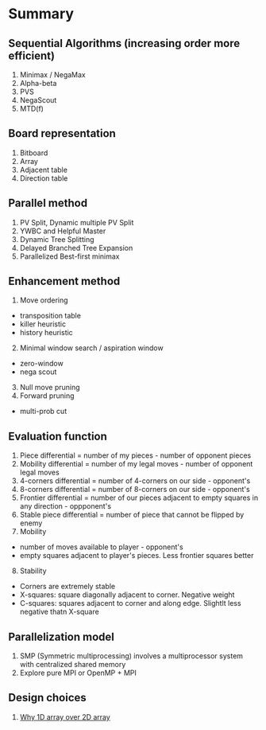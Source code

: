 # Summary

## Sequential Algorithms (increasing order more efficient)

1. Minimax / NegaMax
2. Alpha-beta
3. PVS
4. NegaScout
5. MTD(f)

## Board representation
1. Bitboard
2. Array
3. Adjacent table
4. Direction table

## Parallel method
1. PV Split, Dynamic multiple PV Split
2. YWBC and Helpful Master
3. Dynamic Tree Splitting
4. Delayed Branched Tree Expansion
5. Parallelized Best-first minimax

## Enhancement method
1. Move ordering
 - transposition table
 - killer heuristic
 - history heuristic
2. Minimal window search / aspiration window
 - zero-window
 - nega scout
3. Null move pruning
4. Forward pruning
 - multi-prob cut

## Evaluation function
1. Piece differential = number of my pieces - number of opponent pieces
2. Mobility differential = number of my legal moves - number of opponent legal moves
3. 4-corners differential = number of 4-corners on our side - opponent's
4. 8-corners differential = number of 8-corners on our side - opponent's
5. Frontier differential = number of our pieces adjacent to empty squares in any direction -
   oppponent's
6. Stable piece differential = number of piece that cannot be flipped by enemy
7. Mobility
 - number of moves available to player - opponent's
 - empty squares adjacent to player's pieces. Less frontier squares better
8. Stability
 - Corners are extremely stable
 - X-squares: square diagonally adjacent to corner. Negative weight
 - C-squares: squares adjacent to corner and along edge. Slightlt less negative thatn X-square

## Parallelization model
1. SMP (Symmetric multiprocessing) involves a multiprocessor system with centralized shared memory
2. Explore pure MPI or OpenMP + MPI

## Design choices
1. [Why 1D array over 2D array](http://stackoverflow.com/questions/17259877/1d-or-2d-array-whats-faster)
